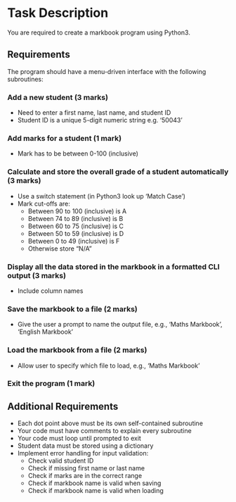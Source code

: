 # Task Description

You are required to create a markbook program using Python3.

## Requirements

The program should have a menu-driven interface with the following subroutines:

### Add a new student (3 marks)
- Need to enter a first name, last name, and student ID
- Student ID is a unique 5-digit numeric string e.g. ‘50043’

### Add marks for a student (1 mark)
- Mark has to be between 0-100 (inclusive)

### Calculate and store the overall grade of a student automatically (3 marks)
- Use a switch statement (in Python3 look up ‘Match Case’)
- Mark cut-offs are:
  - Between 90 to 100 (inclusive) is A
  - Between 74 to 89 (inclusive) is B
  - Between 60 to 75 (inclusive) is C
  - Between 50 to 59 (inclusive) is D
  - Between 0 to 49 (inclusive) is F
  - Otherwise store “N/A”

### Display all the data stored in the markbook in a formatted CLI output (3 marks)
- Include column names

### Save the markbook to a file (2 marks)
- Give the user a prompt to name the output file, e.g., ‘Maths Markbook’, ‘English Markbook’

### Load the markbook from a file (2 marks)
- Allow user to specify which file to load, e.g., ‘Maths Markbook’

### Exit the program (1 mark)

## Additional Requirements
- Each dot point above must be its own self-contained subroutine
- Your code must have comments to explain every subroutine
- Your code must loop until prompted to exit
- Student data must be stored using a dictionary
- Implement error handling for input validation:
  - Check valid student ID
  - Check if missing first name or last name
  - Check if marks are in the correct range
  - Check if markbook name is valid when saving
  - Check if markbook name is valid when loading
